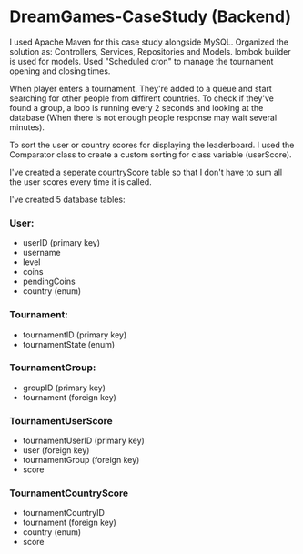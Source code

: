 # DreamGames-CaseStudy (Backend)
I used Apache Maven for this case study alongside MySQL. 
Organized the solution as: Controllers, Services, Repositories and Models.
lombok builder is used for models.
Used "Scheduled cron" to manage the tournament opening and closing times.

When player enters a tournament. They're added to a queue and start searching for other people from diffirent countries. To check if they've found a group, a loop is running every 2 seconds and looking at the database (When there is not enough people response may wait several minutes).

To sort the user or country scores for displaying the leaderboard. I used the Comparator class to create a custom sorting for class variable (userScore).

I've created a seperate countryScore table so that I don't have to sum all the user scores every time it is called.

I've created 5 database tables:
### User:
+ userID (primary key)
+ username
+ level
+ coins
+ pendingCoins
+ country (enum)

### Tournament:
+ tournamentID (primary key)
+ tournamentState (enum)

### TournamentGroup:
+ groupID (primary key)
+ tournament (foreign key)

### TournamentUserScore
+ tournamentUserID (primary key)
+ user (foreign key)
+ tournamentGroup (foreign key)
+ score

### TournamentCountryScore
+ tournamentCountryID
+ tournament (foreign key)
+ country (enum)
+ score
